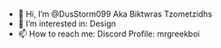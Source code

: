 - 👋 Hi, I’m @DusStorm099 Aka Biktwras Tzometzidhs
- 👀 I’m interested in: Design
- 📫 How to reach me: Discord Profile: mrgreekboi
<!---
DusStorm099/DusStorm099 is a ✨ special ✨ repository because its `README.md` (this file) appears on your GitHub profile.
You can click the Preview link to take a look at your changes.
--->
